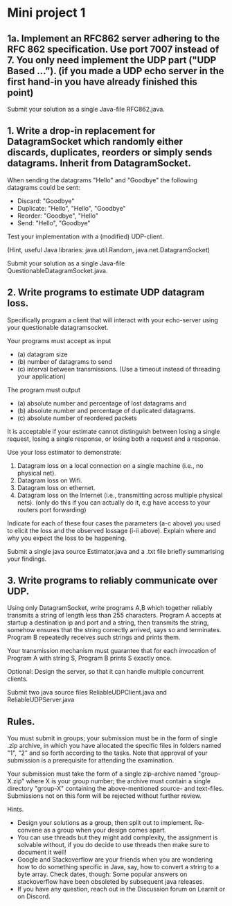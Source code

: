 # Mini project 1

## 1a. Implement an RFC862 server adhering to the RFC 862 specification. Use port 7007 instead of 7. You only need implement the UDP part ("UDP Based ...”).  (if you made a UDP echo server in the first hand-in you have already finished this point)

Submit your solution as a single Java-file RFC862.java.

## 1. Write a drop-in replacement for DatagramSocket which randomly either discards, duplicates, reorders or simply sends datagrams. Inherit from DatagramSocket.

When sending the datagrams "Hello" and "Goodbye" the following datagrams could be sent:
- Discard: "Goodbye"  
- Duplicate:  "Hello", "Hello", "Goodbye"
- Reorder: "Goodbye", "Hello"
- Send: "Hello", "Goodbye"

Test your implementation with a (modified) UDP-client.

(Hint, useful Java libraries: java.util.Random, java.net.DatagramSocket)

Submit your solution as a single Java-file QuestionableDatagramSocket.java.

## 2. Write programs to estimate UDP datagram loss.
Specifically program a client that will interact with your echo-server using your questionable datagramsocket.

Your programs must accept as input 

- (a) datagram size
- (b) number of datagrams to send 
- (c) interval between transmissions.  (Use a timeout instead of threading your application)

The program must output 
- (a) absolute number and percentage of lost datagrams and 
- (b) absolute number and percentage of duplicated datagrams. 
- (c) absolute number of reordered packets

It is acceptable if your estimate cannot distinguish between losing a single request, losing a single response, or losing both a request and a response.

Use your loss estimator to demonstrate:

1. Datagram loss on a local connection on a single machine (i.e., no physical net).
1. Datagram loss on Wifi. 
1. Datagram loss on ethernet.
1. Datagram loss on the Internet (i.e., transmitting across multiple physical nets). (only do this if you can actually do it, e.g have access to your routers port forwarding)

Indicate for each of these four cases the parameters (a-c above) you used to elicit the loss and the observed lossage (i-ii above). Explain where and why you expect the loss to be happening. 

Submit a single java source Estimator.java and a .txt file briefly summarising your findings.

## 3. Write programs to reliably communicate over UDP. 
Using only DatagramSocket, write programs A,B which together reliably transmits a string of length less than 255 characters. Program A accepts at startup a destination ip and port and a string, then transmits the string, somehow ensures that the string correctly arrived, says so and terminates. Program B repeatedly receives such strings and prints them. 

Your transmission mechanism must guarantee that for each invocation of Program A with string S, Program B prints S exactly once. 

Optional: Design the server, so that it can handle multiple concurrent clients.

Submit two java source files ReliableUDPClient.java and ReliableUDPServer.java

## Rules.

You must submit in groups; your submission must be in the form of single .zip archive, in which you have allocated the specific files in folders named "1", "2" and so forth according to the tasks. Note that approval of your submission is a prerequisite for attending the examination. 

Your submission must take the form of a single zip-archive  named "group-X.zip" where X is your group number; the archive must contain a single directory "group-X" containing the above-mentioned source- and text-files. Submissions not on this form will be rejected without further review. 

Hints.

- Design your solutions as a group, then split out to implement. Re-convene as a group when your design comes apart.
- You can use threads but they might add complexity, the assignment is solvable without, if you do decide to use threads then make sure to document it well!
- Google and Stackoverflow are your friends when you are wondering how to do something specific in Java, say, how to convert a string to a byte array. Check dates, though: Some popular answers on stackoverflow have been obsoleted by subsequent java releases.
- If you have any question, reach out in the Discussion forum on Learnit or on Discord.
